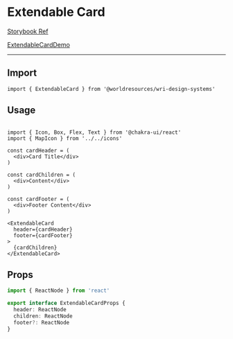 # Extendable Card

[Storybook Ref](https://wri.github.io/wri-design-systems/?path=/docs/data-display-extendablecard--docs)

[ExtendableCardDemo](https://github.com/wri/wri-design-systems/blob/main/src/components/DataDisplay/ExtendableCard/ExtendableCardDemo.tsx)

---

## Import

```tsx
import { ExtendableCard } from '@worldresources/wri-design-systems'
```

## Usage

```tsx

import { Icon, Box, Flex, Text } from '@chakra-ui/react'
import { MapIcon } from '../../icons'

const cardHeader = (
  <div>Card Title</div>
)

const cardChildren = (
  <div>Content</div>
)

const cardFooter = (
  <div>Footer Content</div>
)

<ExtendableCard
  header={cardHeader}
  footer={cardFooter}
>
  {cardChildren}
</ExtendableCard>
```

## Props

```ts
import { ReactNode } from 'react'

export interface ExtendableCardProps {
  header: ReactNode
  children: ReactNode
  footer?: ReactNode
}
```
